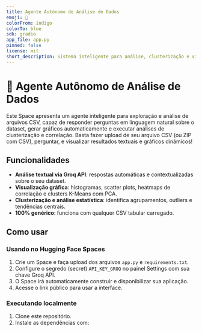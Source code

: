 ```yaml
---
title: Agente Autônomo de Análise de Dados
emoji: 🤖
colorFrom: indigo
colorTo: blue
sdk: gradio
app_file: app.py
pinned: false
license: mit
short_description: Sistema inteligente para análise, clusterização e visualização automática de dados CSV.
---
```


# 🤖 Agente Autônomo de Análise de Dados

Este Space apresenta um agente inteligente para exploração e análise de arquivos CSV, capaz de responder perguntas em linguagem natural sobre o dataset, gerar gráficos automaticamente e executar análises de clusterização e correlação. Basta fazer upload de seu arquivo CSV (ou ZIP com CSV), perguntar, e visualizar resultados textuais e gráficos dinâmicos!

## Funcionalidades

- **Análise textual via Groq API**: respostas automáticas e contextualizadas sobre o seu dataset.
- **Visualização gráfica**: histogramas, scatter plots, heatmaps de correlação e clusters K-Means com PCA.
- **Clusterização e análise estatística**: identifica agrupamentos, outliers e tendências centrais.
- **100% genérico**: funciona com qualquer CSV tabular carregado.

## Como usar

### Usando no Hugging Face Spaces

1. Crie um Space e faça upload dos arquivos `app.py` e `requirements.txt`.
2. Configure o segredo (secret) `API_KEY_GROQ` no painel Settings com sua chave Groq API.
3. O Space irá automaticamente construir e disponibilizar sua aplicação.
4. Acesse o link público para usar a interface.

### Executando localmente

1. Clone este repositório.
2. Instale as dependências com:  

